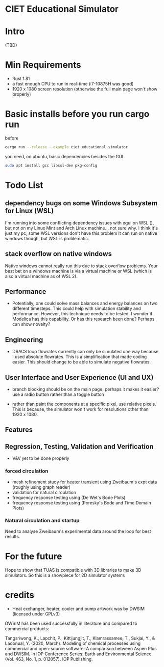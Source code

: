 # CIET Educational Simulator


# Intro 
(TBD) 

# Min Requirements 

- Rust 1.81
- a fast enough CPU to run in real-time (i7-10875H was good)
- 1920 x 1080 screen resolution (otherwise the full main page won't show properly)

# Basic installs before you run cargo run 

before
```bash
cargo run --release --example ciet_educational_simulator
```

you need, on ubuntu, basic dependencies besides the GUI

```bash
sudo apt install gcc libssl-dev pkg-config
```



# Todo List 

## dependency bugs on some Windows Subsystem for Linux (WSL)

I'm running into some conflicting dependency issues with 
egui on WSL (), but not on my Linux Mint and Arch Linux 
machine... not sure why. I think it's just 
my pc, some WSL versions don't have this 
problem It can run on native windows though, but WSL is problematic.

## stack overflow on native windows

Native windows cannot really run this due to stack overflow problems.
Your best bet on a windows machine is via a virtual machine or WSL
(which is also a virtual machine as of WSL 2).

## Performance

- Potentially, one could solve mass balances and energy balances on 
two different timesteps. This could help with simulation stability and 
performance. However, this technique needs to be tested. I wonder if Modelica 
has this capability. Or has this research been done? Perhaps can show novelty?


## Engineering 


- DRACS loop flowrates currently can only be simulated one way because 
I used absolute flowrates. This is a simplification that made coding easier.
This should change to be able to simulate negative flowrates. 


## User Interface and User Experience (UI and UX)


- branch blocking should be on the main page. perhaps it makes it easier?
use a radio button rather than a toggle button

- rather than paint the components at a specific pixel, use relative pixels.
This is because, the simulator won't work for resolutions other than 
1920 x 1080.


## Features


## Regression, Testing, Validation and Verification

- V&V yet to be done properly


### forced circulation 

- mesh refinement study for heater transient using Zweibaum's expt data (roughly using graph reader)
- validation for natural circulation 
- frequency response testing using (De Wet's Bode Plots)
- frequency response testing using (Poresky's Bode and Time Domain Plots)

### Natural circulation and startup

Need to analyse Zweibaum's experimental data around the loop for best 
results.


# For the future 

Hope to show that TUAS is compatible with 3D libraries to make 3D simulators.
So this is a showpiece for 2D simulator systems


# credits 


- Heat exchanger, heater, cooler and pump artwork was by DWSIM (licensed under 
GPLv3)

DWSIM has been used successfully in literature and compared to commercial 
products: 

Tangsriwong, K., Lapchit, P., Kittijungjit, T., Klamrassamee, T., 
Sukjai, Y., & Laoonual, Y. (2020, March). Modeling of chemical processes using 
commercial and open-source software: A comparison between Aspen Plus and 
DWSIM. In IOP Conference Series: Earth and Environmental 
Science (Vol. 463, No. 1, p. 012057). IOP Publishing.
